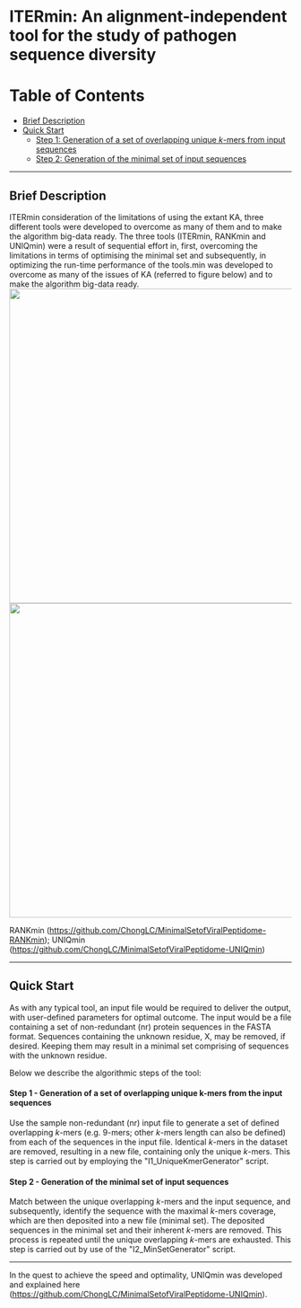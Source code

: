 # ITERmin: An alignment-independent tool for the study of pathogen sequence diversity

Table of Contents
====================
- [Brief Description](#brief-description)
- [Quick Start](#quick-start)
    + [Step 1: Generation of a set of overlapping unique *k*-mers from input sequences](#step-1---generation-of-a-set-of-overlapping-unique-k-mers-from-the-input-sequences)
    + [Step 2: Generation of the minimal set of input sequences](#step-2---generation-of-the-minimal-set-of-input-sequences)    

---
## Brief Description
ITERmin consideration of the limitations of using the extant KA, three different tools were developed to overcome as many of them and to make the algorithm big-data ready. The three tools (ITERmin, RANKmin and UNIQmin) were a result of sequential effort in, first, overcoming the limitations in terms of optimising the minimal set and subsequently, in optimizing the run-time performance of the tools.min was developed to overcome as many of the issues of KA (referred to figure below) and to make the algorithm big-data ready. 
<img src="Summary_ITERmin_RANKmin_UNIQmin.png" width="900" height="560">
<img src="ProsCons_ITERmin_RANKmin_UNIQmin.png" width="900" height="560">

RANKmin (https://github.com/ChongLC/MinimalSetofViralPeptidome-RANKmin); 
UNIQmin (https://github.com/ChongLC/MinimalSetofViralPeptidome-UNIQmin)

---
## Quick Start
As with any typical tool, an input file would be required to deliver the output, with user-defined parameters for optimal outcome. The input would be a file containing a set of non-redundant (nr) protein sequences in the FASTA format. Sequences containing the unknown residue, X, may be removed, if desired. Keeping them may result in a minimal set comprising of sequences with the unknown residue.

Below we describe the algorithmic steps of the tool: 

#### Step 1 - Generation of a set of overlapping unique k-mers from the input sequences
Use the sample non-redundant (nr) input file to generate a set of defined overlapping *k*-mers (e.g. 9-mers; other *k*-mers length can also be defined) from each of the sequences in the input file. Identical *k*-mers in the dataset are removed, resulting in a new file, containing only the unique *k*-mers. This step is carried out by employing the "I1_UniqueKmerGenerator" script.

#### Step 2 - Generation of the minimal set of input sequences
Match between the unique overlapping *k*-mers and the input sequence, and subsequently, identify the sequence with the maximal *k*-mers coverage, which are then deposited into a new file (minimal set). The deposited sequences in the minimal set and their inherent *k*-mers are removed. This process is repeated until the unique overlapping *k*-mers are exhausted. This step is carried out by use of the "I2_MinSetGenerator" script.

---

In the quest to achieve the speed and optimality, UNIQmin was developed and explained here (https://github.com/ChongLC/MinimalSetofViralPeptidome-UNIQmin). 
